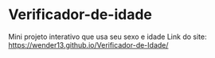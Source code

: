 # Verificador-de-idade
Mini projeto interativo que usa seu sexo e idade
Link do site: https://wender13.github.io/Verificador-de-Idade/
